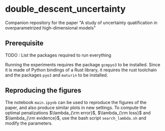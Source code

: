 # double_descent_uncertainty
Companion repository for the paper "A study of uncertainty quatification in overparametrized high-dimensional models"

## Prerequisite 

TODO : List the packages required to run everything 

Running the experiments requires the package `gcmpyo3` to be installed. Since it is made of Python bindings of a Rust library, it requires the rust toolchain and the packages `pyo3` and `maturin` to be installed.

## Reproducing the figures

The notebook `main.ipynb` can be used to reproduce the figures of the paper, and also produce similar plots in new settings.
To compute the optimal penalizations $\lambda_{\rm error}$, $\lambda_{\rm loss}$ and $\lambda_{\rm evidence}$, use the bash script 
`search_lambda.sh` and modify the parameters. 

